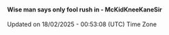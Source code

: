#### Wise man says only fool rush in - McKidKneeKaneSir
Updated on 18/02/2025 - 00:53:08 (UTC) Time Zone
